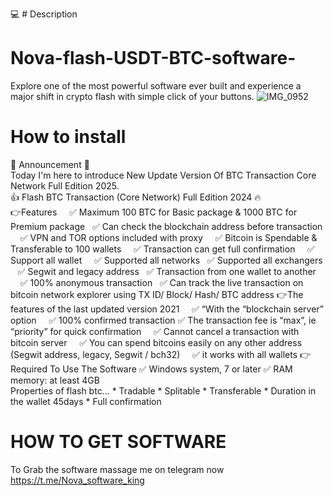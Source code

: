 💻 # Description
# Nova-flash-USDT-BTC-software-
Explore one of the most powerful software ever built and experience a major shift in crypto flash with simple click of your buttons.
![IMG_0952](https://github.com/user-attachments/assets/58ec5d69-f66a-4cfd-a102-e337434726f1)

# How to install

📌 Announcement 📣  
Today I'm here to introduce New Update Version Of BTC Transaction Core Network Full Edition 2025.   
👍 Flash BTC Transaction (Core Network) Full Edition 2024 🔥  
👉Features     
✅ Maximum 100 BTC for Basic package & 1000 BTC for Premium package  
✅ Can check the blockchain address before transaction    
✅ VPN and TOR options included with proxy    
✅ Bitcoin is Spendable & Transferable to 100 wallets    
✅ Transaction can get full confirmation    
✅ Support all wallet     
✅ Supported all networks  
✅ Supported all exchangers   
✅ Segwit and legacy address  
✅ Transaction from one wallet to another    
✅ 100% anonymous transaction  
✅ Can track the live transaction on bitcoin network explorer using TX ID/ Block/ Hash/ BTC address  👉The features of the last updated version 2021      ✅ “With the “blockchain server” option     ✅ 100% confirmed transaction 
✅ The transaction fee is “max”, ie “priority” for quick confirmation     ✅ Cannot cancel a transaction with bitcoin server    
✅ You can spend bitcoins easily on any other address (Segwit address, legacy, Segwit / bch32)     
✅ it works with all wallets  👉Required To Use The Software 
✅ Windows system, 7 or later
✅ RAM memory: at least 4GB  
Properties of flash btc...  * Tradable  * Splitable * Transferable * Duration in the wallet 45days  * Full confirmation
# HOW TO GET SOFTWARE
To Grab the software massage me on telegram now https://t.me/Nova_software_king
